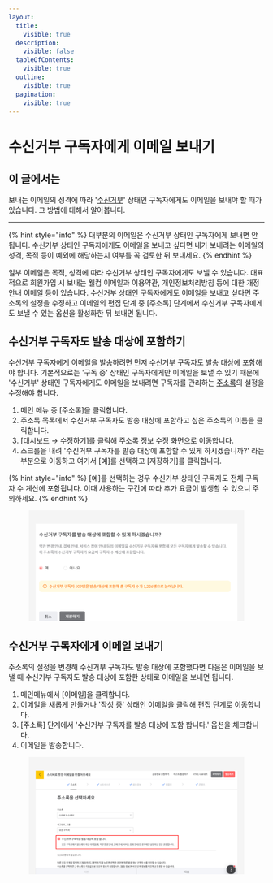 ```yaml
---
layout:
  title:
    visible: true
  description:
    visible: false
  tableOfContents:
    visible: true
  outline:
    visible: true
  pagination:
    visible: true
---
```


# 수신거부 구독자에게 이메일 보내기

## 이 글에서는

보내는 이메일의 성격에 따라 '[수신거부](../../list/adding-managing-subscriber/manage-unsubscribe.md)' 상태인 구독자에게도 이메일을 보내야 할 때가 있습니다. 그 방법에 대해서 알아봅니다.

***

{% hint style="info" %}
대부분의 이메일은 수신거부 상태인 구독자에게 보내면 안 됩니다. 수신거부 상태인 구독자에게도 이메일을 보내고 싶다면 내가 보내려는 이메일의 성격, 목적 등이 예외에 해당하는지 여부를 꼭 검토한 뒤 보내세요.
{% endhint %}

일부 이메일은 목적, 성격에 따라 수신거부 상태인 구독자에게도 보낼 수 있습니다. 대표적으로 회원가입 시 보내는 웰컴 이메일과 이용약관,  개인정보처리방침 등에 대한 개정 안내 이메일 등이 있습니다. 수신거부 상태인 구독자에게도 이메일을 보내고 싶다면 주소록의 설정을 수정하고 이메일의 편집 단계 중 \[주소록] 단계에서 수신거부 구독자에게도 보낼 수 있는 옵션을 활성화한 뒤 보내면 됩니다.&#x20;



## 수신거부 구독자도 발송 대상에 포함하기

수신거부 구독자에게 이메일을 발송하려면 먼저 수신거부 구독자도 발송 대상에 포함해야 합니다. 기본적으로는 '구독 중' 상태인 구독자에게만 이메일을 보낼 수 있기 때문에 '수신거부' 상태인 구독자에게도 이메일을 보내려면 구독자를 관리하는 [주소록](broken-reference)의 설정을 수정해야 합니다.

1. 메인 메뉴 중 \[주소록]을 클릭합니다.
2. 주소록 목록에서 수신거부 구독자도 발송 대상에 포함하고 싶은 주소록의 이름을 클릭합니다.
3. \[대시보드 → 수정하기]를 클릭해 주소록 정보 수정 화면으로 이동합니다.
4. 스크롤을 내려 '수신거부 구독자를 발송 대상에 포함할 수 있게 하시겠습니까?' 라는 부분으로 이동하고 여기서 \[예]를 선택하고 \[저장하기]를 클릭합니다.

{% hint style="info" %}
\[예]를 선택하는 경우 수신거부 상태인 구독자도 전체 구독자 수 계산에 포함됩니다. 이때 사용하는 구간에 따라 추가 요금이 발생할 수 있으니 주의하세요.
{% endhint %}

<figure><img src="../../.gitbook/assets/수신거부 구독자에게 발송하기_1.png" alt=""><figcaption></figcaption></figure>



## 수신거부 구독자에게 이메일 보내기

주소록의 설정을 변경해 수신거부 구독자도 발송 대상에 포함했다면 다음은 이메일을 보낼 때 수신거부 구독자도 발송 대상에 포함한 상태로 이메일을 보내면 됩니다.&#x20;

1. 메인메뉴에서 \[이메일]을 클릭합니다.
2. 이메일을 새롭게 만들거나 '작성 중' 상태인 이메일을 클릭해 편집 단계로 이동합니다.
3. \[주소록] 단계에서 '수신거부 구독자를 발송 대상에 포함 합니다.' 옵션을 체크합니다.
4. 이메일을 발송합니다.

<figure><img src="../../.gitbook/assets/수신거부 구독자에게 발송하기_2.png" alt=""><figcaption></figcaption></figure>
